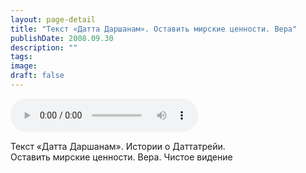 ```yaml
---
layout: page-detail
title: "Текст «Датта Даршанам». Оставить мирские ценности. Вера"
publishDate: 2008.09.30
description: ""
tags:
image:
draft: false
---
```


<audio title="2008.09.30 - Текст «Датта Даршанам». Оставить мирские ценности. Вера.mp3" src="/upload/iblock/cf8/cf85e8b2937b3211560bb4a59e9e071a.mp3" controls=""></audio>

 Текст «Датта Даршанам». Истории о Даттатрейи.  
 Оставить мирские ценности. Вера. Чистое видение   

  
